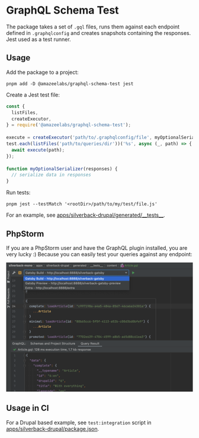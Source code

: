 # GraphQL Schema Test

The package takes a set of `.gql` files, runs them against each endpoint defined
in `.graphqlconfig` and creates snapshots containing the responses. Jest used as
a test runner.

## Usage

Add the package to a project:

```
pnpm add -D @amazeelabs/graphql-schema-test jest
```

Create a Jest test file:

```js
const {
  listFiles,
  createExecutor,
} = require('@amazeelabs/graphql-schema-test');

execute = createExecutor('path/to/.graphqlconfig/file', myOptionalSerializer);
test.each(listFiles('path/to/queries/dir'))('%s', async (_, path) => {
  await execute(path);
});

function myOptionalSerializer(responses) {
  // serialize data in responses
}
```

Run tests:

```
pnpm jest --testMatch '<rootDir>/path/to/my/test/file.js'
```

For an example, see
[apps/silverback-drupal/generated/\_\_tests\_\_](../../../../apps/silverback-drupal/generated/__tests__).

## PhpStorm

If you are a PhpStorm user and have the GraphQL plugin installed, you are very
lucky :) Because you can easily test your queries against any endpoint:

![Run queries in PhpStorm](docs/phpstorm.png)

## Usage in CI

For a Drupal based example, see `test:integration` script in
[apps/silverback-drupal/package.json](../../../../apps/silverback-drupal/package.json).
